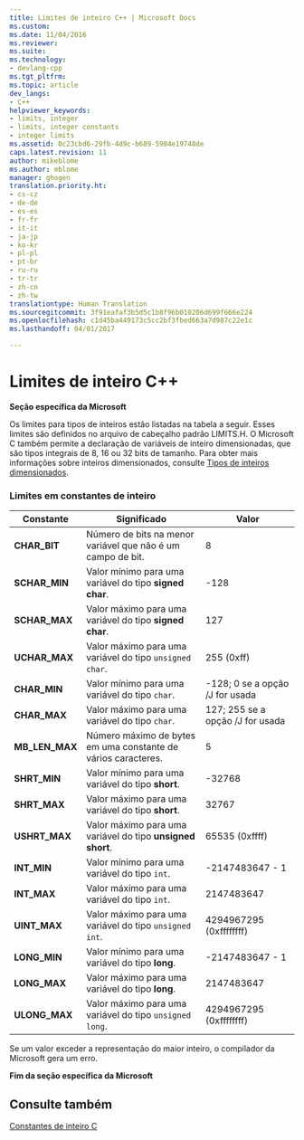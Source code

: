 ```yaml
---
title: Limites de inteiro C++ | Microsoft Docs
ms.custom: 
ms.date: 11/04/2016
ms.reviewer: 
ms.suite: 
ms.technology:
- devlang-cpp
ms.tgt_pltfrm: 
ms.topic: article
dev_langs:
- C++
helpviewer_keywords:
- limits, integer
- limits, integer constants
- integer limits
ms.assetid: 0c23cbd6-29fb-4d9c-b689-5984e19748de
caps.latest.revision: 11
author: mikeblome
ms.author: mblome
manager: ghogen
translation.priority.ht:
- cs-cz
- de-de
- es-es
- fr-fr
- it-it
- ja-jp
- ko-kr
- pl-pl
- pt-br
- ru-ru
- tr-tr
- zh-cn
- zh-tw
translationtype: Human Translation
ms.sourcegitcommit: 3f91eafaf3b5d5c1b8f96b010206d699f666e224
ms.openlocfilehash: c1d45ba449173c5cc2bf3fbed663a7d987c22e1c
ms.lasthandoff: 04/01/2017

---
```

# <a name="c-integer-limits"></a>Limites de inteiro C++
**Seção específica da Microsoft**  
  
 Os limites para tipos de inteiros estão listadas na tabela a seguir. Esses limites são definidos no arquivo de cabeçalho padrão LIMITS.H. O Microsoft C também permite a declaração de variáveis de inteiro dimensionadas, que são tipos integrais de 8, 16 ou 32 bits de tamanho. Para obter mais informações sobre inteiros dimensionados, consulte [Tipos de inteiros dimensionados](../c-language/c-sized-integer-types.md).  
  
### <a name="limits-on-integer-constants"></a>Limites em constantes de inteiro  
  
|**Constante**|Significado|Valor|  
|------------------|-------------|-----------|  
|**CHAR_BIT**|Número de bits na menor variável que não é um campo de bit.|8|  
|**SCHAR_MIN**|Valor mínimo para uma variável do tipo **signed char**.|-128|  
|**SCHAR_MAX**|Valor máximo para uma variável do tipo **signed char**.|127|  
|**UCHAR_MAX**|Valor máximo para uma variável do tipo `unsigned char`.|255 (0xff)|  
|**CHAR_MIN**|Valor mínimo para uma variável do tipo `char`.|-128; 0 se a opção /J for usada|  
|**CHAR_MAX**|Valor máximo para uma variável do tipo `char`.|127; 255 se a opção /J for usada|  
|**MB_LEN_MAX**|Número máximo de bytes em uma constante de vários caracteres.|5|  
|**SHRT_MIN**|Valor mínimo para uma variável do tipo **short**.|-32768|  
|**SHRT_MAX**|Valor máximo para uma variável do tipo **short**.|32767|  
|**USHRT_MAX**|Valor máximo para uma variável do tipo **unsigned short**.|65535 (0xffff)|  
|**INT_MIN**|Valor mínimo para uma variável do tipo `int`.|-2147483647 - 1|  
|**INT_MAX**|Valor máximo para uma variável do tipo `int`.|2147483647|  
|**UINT_MAX**|Valor máximo para uma variável do tipo `unsigned int`.|4294967295 (0xffffffff)|  
|**LONG_MIN**|Valor mínimo para uma variável do tipo **long**.|-2147483647 - 1|  
|**LONG_MAX**|Valor máximo para uma variável do tipo **long**.|2147483647|  
|**ULONG_MAX**|Valor máximo para uma variável do tipo `unsigned long`.|4294967295 (0xffffffff)|  
  
 Se um valor exceder a representação do maior inteiro, o compilador da Microsoft gera um erro.  
  
 **Fim da seção específica da Microsoft**  
  
## <a name="see-also"></a>Consulte também  
 [Constantes de inteiro C](../c-language/c-integer-constants.md)
